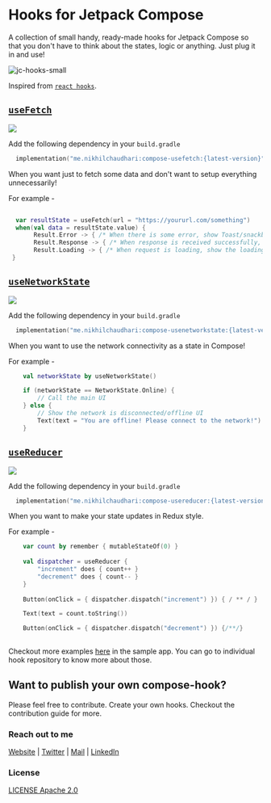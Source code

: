 # Hooks for Jetpack Compose



A collection of small handy, ready-made hooks for Jetpack Compose so that you don't have to think about the states, logic or anything. Just plug it in and use!

![jc-hooks-small](https://user-images.githubusercontent.com/16976114/154118050-c636a2c5-e5cc-409c-9f3d-40d2b0295524.jpg)

Inspired from [`react hooks`](https://reactjs.org/docs/hooks-intro.html).

## [**`useFetch`**](https://github.com/CuriousNikhil/compose-hooks/tree/main/usefetch) 

[![](https://img.shields.io/badge/mavencentral-v1.0.0--alpha1.3-yellowgreen?style=flat&logo=gradle)](https://github.com/CuriousNikhil/compose-hooks/usefetch)

Add the following dependency in your `build.gradle`

```kotlin
  implementation("me.nikhilchaudhari:compose-usefetch:{latest-version}")
```

When you want just to fetch some data and don't want to setup everything unnecessarily!

For example - 

```kotlin

  var resultState = useFetch(url = "https://yoururl.com/something")
  when(val data = resultState.value) {
       Result.Error -> { /* When there is some error, show Toast/snackbar/error message */  }
       Result.Response -> { /* When response is received successfully, show the data on UI */ }
       Result.Loading -> { /* When request is loading, show the loading progress on UI */ }
 }
```

## [**`useNetworkState`**](https://github.com/CuriousNikhil/compose-hooks/tree/main/useNetworkState) 

[![](https://img.shields.io/badge/mavencentral-v1.0.0--alpha2.1-yellowgreen?style=flat&logo=gradle)](https://github.com/CuriousNikhil/compose-hooks/useNetworkState)

Add the following dependency in your `build.gradle`

```kotlin
  implementation("me.nikhilchaudhari:compose-usenetworkstate:{latest-version}")
```

When you want to use the network connectivity as a state in Compose!

For example -

```kotlin
    val networkState by useNetworkState()

    if (networkState == NetworkState.Online) {
        // Call the main UI
    } else {
        // Show the network is disconnected/offline UI
        Text(text = "You are offline! Please connect to the network!")
    }
```


## [**`useReducer`**](https://github.com/CuriousNikhil/compose-hooks/tree/main/useReducer) 

[![](https://img.shields.io/badge/mavencentral-v1.0.0--alpha1-yellowgreen?style=flat&logo=gradle)](https://github.com/CuriousNikhil/compose-hooks/useReducer)

Add the following dependency in your `build.gradle`

```kotlin
  implementation("me.nikhilchaudhari:compose-usereducer:{latest-version}")
```

When you want to make your state updates in Redux style.

For example -

```kotlin
    var count by remember { mutableStateOf(0) }
    
    val dispatcher = useReducer {
        "increment" does { count++ }
        "decrement" does { count-- }
    }
    
    Button(onClick = { dispatcher.dispatch("increment") }) { / ** / }

    Text(text = count.toString())

    Button(onClick = { dispatcher.dispatch("decrement") }) {/**/}
  
```

Checkout more examples [here](https://github.com/CuriousNikhil/compose-hooks/blob/main/app/src/main/java/me/nikhilchaudhari/usefetch/MainActivity.kt) in the sample app. You can go to individual hook repository to know more about those.

## Want to publish your own compose-hook?

Please feel free to contribute. Create your own hooks.
Checkout the contribution guide for more.

### Reach out to me

[Website](nikhilchaudhari.me/) | [Twitter](https://twitter.com/CuriousNikhyl) | [Mail](nikhyl777@gmail.com) | [LinkedIn](https://www.linkedin.com/in/nikhylchaudhari/)

### License

[LICENSE Apache 2.0](https://github.com/CuriousNikhil/compose-hooks/blob/main/LICENSE)

